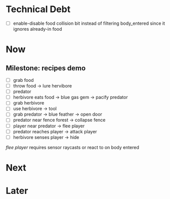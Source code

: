 # Technical Debt

- [ ] enable-disable food collision bit instead of filtering body_entered since it ignores already-in food

# Now


## Milestone: recipes demo
- [ ] grab food
- [ ] throw food -> lure hervibore
- [ ] predator
- [ ] herbivore eats food -> blue gas gem -> pacify predator
- [ ] grab herbivore
- [ ] use herbivore -> tool
- [ ] grab  predator -> blue feather -> open door
- [ ] predator near fence forest -> collapse fence
- [ ] player near predator -> flee player
- [ ] predator reaches player -> attack player
- [ ] herbivore senses player -> hide

*flee player* requires sensor raycasts or react to on body entered


# Next

# Later

